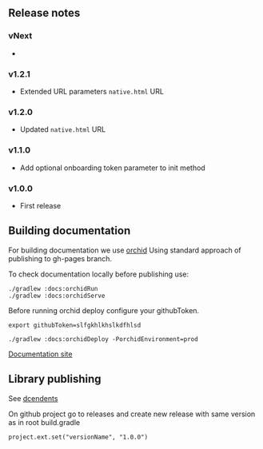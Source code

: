 ## Release notes
### vNext
*
### v1.2.1
* Extended URL parameters `native.html` URL
### v1.2.0
* Updated `native.html` URL
### v1.1.0
* Add optional onboarding token parameter to init method
### v1.0.0
* First release

## Building documentation
For building documentation we use [orchid](https://orchid.run/)
Using standard approach of publishing to gh-pages branch.

To check documentation locally before publishing use:
```
./gradlew :docs:orchidRun
./gradlew :docs:orchidServe

```

Before running orchid deploy configure your githubToken.

```
export githubToken=slfgkhlkhslkdfhlsd
```

```
./gradlew :docs:orchidDeploy -PorchidEnvironment=prod
```

[Documentation site](https://cere-io.github.io/sdk-android/)

## Library publishing

See [dcendents](https://github.com/dcendents/android-maven-gradle-plugin)

On github project go to releases and create new release with same version as in root build.gradle
```
project.ext.set("versionName", "1.0.0")
```
